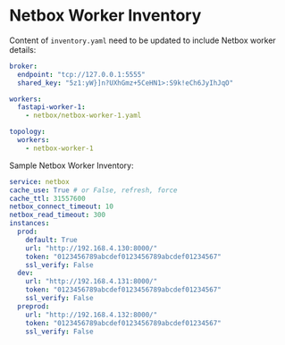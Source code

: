 # Netbox Worker Inventory

Content of `inventory.yaml` need to be updated to include Netbox worker details:

``` yaml title="inventory.yaml"
broker: 
  endpoint: "tcp://127.0.0.1:5555" 
  shared_key: "5z1:yW}]n?UXhGmz+5CeHN1>:S9k!eCh6JyIhJqO"

workers:
  fastapi-worker-1: 
    - netbox/netbox-worker-1.yaml

topology: 
  workers: 
    - netbox-worker-1
```

Sample Netbox Worker Inventory:

``` yaml title="netbox/netbox-worker-1.yaml"
service: netbox
cache_use: True # or False, refresh, force
cache_ttl: 31557600
netbox_connect_timeout: 10
netbox_read_timeout: 300
instances:
  prod:
    default: True
    url: "http://192.168.4.130:8000/"
    token: "0123456789abcdef0123456789abcdef01234567"
    ssl_verify: False
  dev:
    url: "http://192.168.4.131:8000/"
    token: "0123456789abcdef0123456789abcdef01234567"
    ssl_verify: False
  preprod:
    url: "http://192.168.4.132:8000/"
    token: "0123456789abcdef0123456789abcdef01234567"
    ssl_verify: False
```